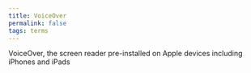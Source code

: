 ```yaml
---
title: VoiceOver
permalink: false
tags: terms
---
```

VoiceOver, the screen reader pre-installed on Apple devices including iPhones and iPads
